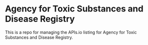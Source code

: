 # Agency for Toxic Substances and Disease Registry
This is a repo for managing the APIs.io listing for Agency for Toxic Substances and Disease Registry.